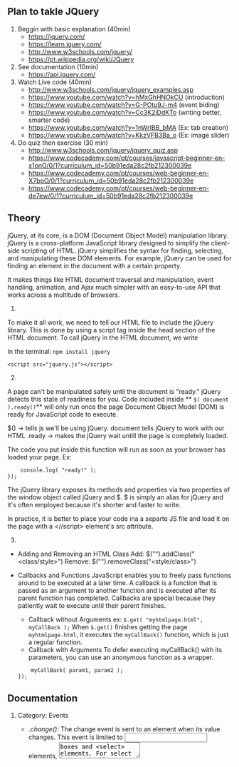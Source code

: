 ## Plan to takle JQuery
1. Beggin with basic explanation (40min)
	* https://jquery.com/
	* https://learn.jquery.com/
	* http://www.w3schools.com/jquery/
	* https://pt.wikipedia.org/wiki/JQuery
2. See documentation (10min)
	* https://api.jquery.com/
3. Watch Live code (40min)
	* http://www.w3schools.com/jquery/jquery_examples.asp
	* https://www.youtube.com/watch?v=hMxGhHNOkCU (introduction)
	* https://www.youtube.com/watch?v=G-POtu9J-m4 (event biding)
	* https://www.youtube.com/watch?v=Cc3K2jDdKTo (writing better, smarter code)
	* https://www.youtube.com/watch?v=1nWrIBB_bMA (Ex: tab creation)
	* https://www.youtube.com/watch?v=KkzVFB3Ba_o (Ex: image slider)
4. Do quiz then exercise (30 min)
	* http://www.w3schools.com/jquery/jquery_quiz.asp
	* https://www.codecademy.com/pt/courses/javascript-beginner-en-x1onO/0/1?curriculum_id=50b91eda28c2fb212300039e
	* https://www.codecademy.com/pt/courses/web-beginner-en-X7bpO/0/1?curriculum_id=50b91eda28c2fb212300039e
	* https://www.codecademy.com/pt/courses/web-beginner-en-de7ew/0/1?curriculum_id=50b91eda28c2fb212300039e


## Theory
jQuery, at its core, is a DOM (Document Object Model) manipulation library. jQuery is a cross-platform JavaScript library designed to simplify the client-side scripting of HTML. jQuery simplifies the syntax for finding, selecting, and manipulating these DOM elements. For example, jQuery can be used for finding an element in the document with a certain property.

It makes things like HTML document traversal and manipulation, event handling, animation, and Ajax much simpler with an easy-to-use API that works across a multitude of browsers. 

1.

To make it all work, we need to tell our HTML file to include the jQuery library. This is done by using a script tag inside the head section of the HTML document. To call jQuery in the HTML document, we write 

In the terminal: `npm install jquery`

```<script src = "node_modules/jquery/dist/jquery.min.js"> </script> // jquery script always first!!
<script src="jquery.js"></script>
```

2.

A page can't be manipulated safely until the document is "ready." jQuery detects this state of readiness for you. 
Code included inside ** ` $( document ).ready() `** will only run once the page Document Object Model (DOM) is ready for JavaScript code to execute. 

$() -> tells js we'll be using jQuery.
document tells jQuery to work with our HTML
.ready -> makes the jQuery wait untill the page is completely loaded.

The code you put inside this function will run as soon as your browser has loaded your page.
Ex:
```$( document ).ready(function() {
    console.log( "ready!" );
});
```
The jQuery library exposes its methods and properties via two properties of the window object called jQuery and $. $ is simply an alias for jQuery and it's often employed because it's shorter and faster to write.

In practice, it is better to place your code ina a separte JS file and load it on the page with a <//script> element's src attribute.

3.

* Adding and Removing an HTML Class
Add: $("<element>").addClass("<class/style>")
Remove: $("<element>").removeClass("<style/class>")

* Callbacks and Functions
JavaScript enables you to freely pass functions around to be executed at a later time. A callback is a function that is passed as an argument to another function and is executed after its parent function has completed. Callbacks are special because they patiently wait to execute until their parent finishes.
	* Callback without Arguments
	ex: `$.get( "myhtmlpage.html", myCallBack );`
	When `$.get()` finishes getting the page `myhtmlpage.html`, it executes the `myCallBack()` function, which is just a regular function.
	* Callback with Arguments
	To defer executing myCallBack() with its parameters, you can use an anonymous function as a wrapper. 
	```$.get( "myhtmlpage.html", function() {
		myCallBack( param1, param2 );
    });
    ```

## Documentation

1. Category: Events
	* *.change()*: The change event is sent to an element when its value changes. This event is limited to <input> elements, <textarea> boxes and <select> elements. For select boxes, checkboxes, and radio buttons, the event is fired immediately when the user makes a selection with the mouse. Ex:
	```$( "input[type='text']" ).change(function() {
			// what happens when it changes
  		});
	*  *.dblclick()*: The dblclick event is sent to an element when the element is double-clicked. Any HTML element can receive this event. Ex:
	```$( "#target" ).dblclick(function() {
  			alert( "Handler for .dblclick() called." );
		});
	To trigger the event manually, call .dblclick() without an argument
	* *.hover()*: The .hover() method binds handlers for both mouseenter and mouseleave events. You can use it to simply apply behavior to an element during the time the mouse is within the element. Ex:
	```$( "li.fade" ).hover(function() {
 		 $( this ).fadeOut( 100 );
  		$( this ).fadeIn( 500 );
		});
	```

2. Category:  
3. Category:  
4. Category:  


## Extras

1. Putting jQuery in no conflict mode with other libraries: https://learn.jquery.com/using-jquery-core/avoid-conflicts-other-libraries/


